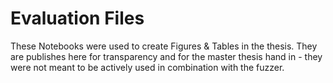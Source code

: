 # Evaluation Files  
These Notebooks were used to create Figures & Tables in the thesis. They are publishes here for transparency and for the master thesis hand in - they were not meant to be actively used in combination with the fuzzer.
